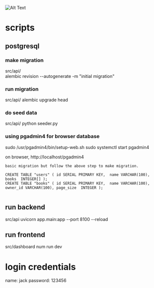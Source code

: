 
![Alt Text](https://github.com/webguru11124/developer-full-stack-challenge/blob/main/full-stack.gif)


# scripts

## postgresql

### make migration

src/api/    
    alembic revision --autogenerate -m "initial migration"

### run migration

src/api/
    alembic upgrade head

### do seed data

src/api/
    python seeder.py

### using pgadmin4 for browser database

sudo /usr/pgadmin4/bin/setup-web.sh
sudo systemctl start pgadmin4

on browser, http://localhost/pgadmin4

```
basic migration but follow the above step to make migration.

CREATE TABLE "users" ( id SERIAL PRIMARY KEY,  name VARCHAR(100), books  INTEGER[] );
CREATE TABLE "books" ( id SERIAL PRIMARY KEY,  name VARCHAR(100), owner_id VARCHAR(100), page_size  INTEGER );


```

## run backend

src/api
    uvicorn app.main:app --port 8100 --reload

## run frontend

src/dashboard
    num run dev

# login credentials
name: jack
password: 123456

